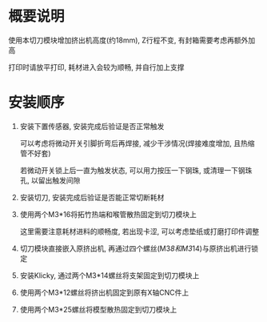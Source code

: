 # 概要说明

使用本切刀模块增加挤出机高度(约18mm), Z行程不变, 有封箱需要考虑再额外加高

打印时请放平打印, 耗材进入会较为顺畅, 并自行加上支撑

# 安装顺序
1. 安装下置传感器, 安装完成后验证是否正常触发
   
    可以考虑将微动开关引脚折弯后再焊接, 减少干涉情况(焊接难度增加, 且热缩管不好套)

    若微动开关锁上后一直为触发状态, 可以用力按压一下钢珠, 或清理一下钢珠孔, 以留出触发间隙

2. 安装切刀, 安装完成后验证是否能正常切断耗材

3. 使用两个M3*16将拓竹热端和喉管散热固定到切刀模块上
   
   这里需要注意耗材进料的顺畅度, 若出现卡涩, 可以考虑垫纸或打磨打印件调整

4. 切刀模块直接嵌入原挤出机, 再通过四个螺丝(M3*8和M3*14)与原挤出机进行锁定

5. 安装Klicky, 通过两个M3*14螺丝将支架固定到切刀模块上

6. 使用两个M3*12螺丝将挤出机固定到原有X轴CNC件上

7. 使用两个M3*25螺丝将模型散热固定到切刀模块上
